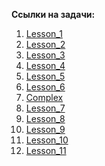 **Ссылки на задачи:**

1. [Lesson_1](https://skyengpublic.notion.site/Python-39cd1b8d1e764b03b08aa0d182124cd0)
2. [Lesson_2](https://skyengpublic.notion.site/Python-e938a64ac8314793acbe94583ee1b8e8)
3. [Lesson_3](https://skyengpublic.notion.site/Python-915f1d136dc542e3a97f8e0b70008456)
4. [Lesson_4](https://skyengpublic.notion.site/pytest-4b9f486a9d204b82a7f277286cd5a3eb)
5. [Lesson_5](https://skyengpublic.notion.site/UI-606e383fed5e4126ba5461d3f6ffc88a)
6. [Lesson_6](https://skyengpublic.notion.site/Selenium-e732682b1b394e95a06b72bf552376de)
7. [Complex](https://skyengpublic.notion.site/7a06128d735742e295c808e1c7d6c7ef)
8. [Lesson_7](https://skyengpublic.notion.site/PageObject-3683a9df813c49e7a761a373a17c9554)
9. [Lesson_8](https://skyengpublic.notion.site/Requests-1c7b3eb716e04df5bf4da1f7fc42cd8a)
10. [Lesson_9]()
11. [Lesson_10]()
12. [Lesson_11]()


